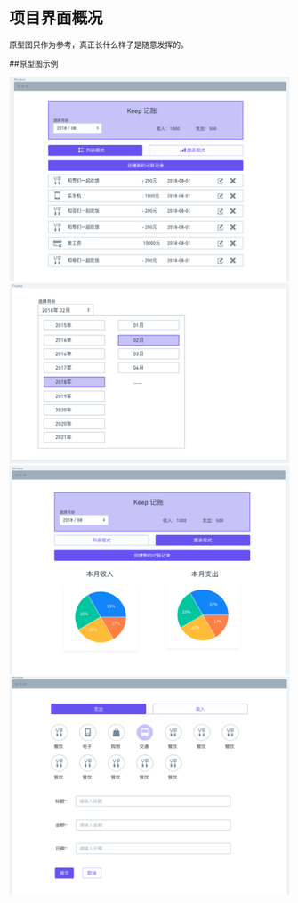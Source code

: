 # 项目界面概况

原型图只作为参考，真正长什么样子是随意发挥的。

##原型图示例

![首页原型图](https://github.com/Moderation-T/account-book/raw/master/doc/prototype-map/首页原型图.png)
![日历选择器原型图](https://github.com/Moderation-T/account-book/raw/master/doc/prototype-map/日历选择器原型图.png)
![首页图表原型图](https://github.com/Moderation-T/account-book/raw/master/doc/prototype-map/首页图表原型图.png)
![创建编辑月原型图](https://github.com/Moderation-T/account-book/raw/master/doc/prototype-map/创建编辑页原型图.png)
